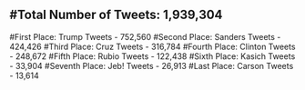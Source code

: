 #Total Number of Tweets: 1,939,304 
---
#First Place: Trump Tweets - 752,560
#Second Place: Sanders Tweets - 424,426
#Third Place: Cruz Tweets - 316,784
#Fourth Place: Clinton Tweets - 248,672
#Fifth Place: Rubio Tweets - 122,438
#Sixth Place: Kasich Tweets - 33,904
#Seventh Place: Jeb! Tweets - 26,913
#Last Place: Carson Tweets - 13,614
